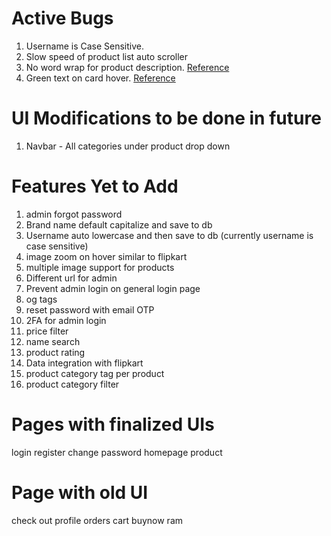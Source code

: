 # Active Bugs
1. Username is Case Sensitive.
2. Slow speed of product list auto scroller
3. No word wrap for product description. [Reference](https://shoponline-ca.herokuapp.com/product-detail/12)
4. Green text on card hover. [Reference](https://shoponline-ca.herokuapp.com/ram/)


# UI Modifications to be done in future
1. Navbar - All categories under product drop down


# Features Yet to Add
1. admin forgot password
2. Brand name default capitalize and save to db
3. Username auto lowercase and then save to db (currently username is case sensitive)
4. image zoom on hover similar to flipkart
5. multiple image support for products
6. Different url for admin
7. Prevent admin login on general login page
8. og tags
9. reset password with email OTP
10. 2FA for admin login
11. price filter
12. name search
13. product rating
14. Data integration with flipkart
15. product category tag per product
16. product category filter


# Pages with finalized UIs
login
register
change password
homepage
product


# Page with old UI
check out
profile
orders
cart
buynow
ram

